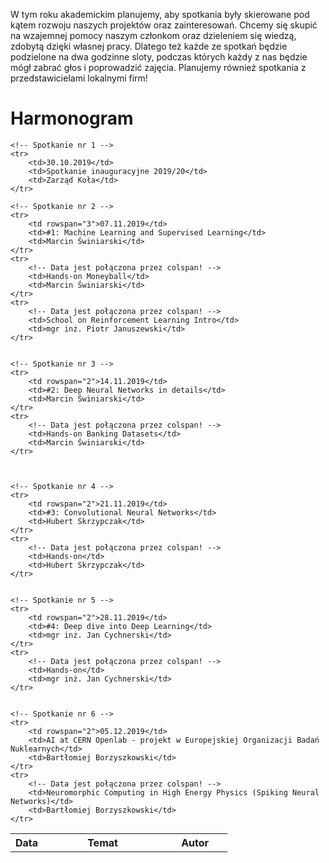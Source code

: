 W tym roku akademickim planujemy, aby spotkania były skierowane pod kątem rozwoju naszych projektów oraz zainteresowań.
 Chcemy się skupić na wzajemnej pomocy naszym członkom oraz dzieleniem się wiedzą, zdobytą dzięki własnej pracy.
 Dlatego też każde ze spotkań będzie podzielone na dwa godzinne sloty, podczas których każdy z nas będzie mógł
 zabrać głos i poprowadzić zajęcia. Planujemy również spotkania z przedstawicielami lokalnymi firm!

# Harmonogram

<table>
    <tr>
        <th style="width:15%;">Data</th>
        <th style="width:55%;">Temat</th>
        <th style="width:30%;">Autor</th>
    </tr>

    <!-- Spotkanie nr 1 -->
    <tr>
        <td>30.10.2019</td>
        <td>Spotkanie inauguracyjne 2019/20</td>
        <td>Zarząd Koła</td>
    </tr>

    <!-- Spotkanie nr 2 -->
    <tr>
        <td rowspan="3">07.11.2019</td>
        <td>#1: Machine Learning and Supervised Learning</td>
        <td>Marcin Świniarski</td>
    </tr>
    <tr>
        <!-- Data jest połączona przez colspan! -->
        <td>Hands-on Moneyball</td>
        <td>Marcin Świniarski</td>
    </tr>
	<tr>
        <!-- Data jest połączona przez colspan! -->
        <td>School on Reinforcement Learning Intro</td>
        <td>mgr inż. Piotr Januszewski</td>
    </tr>


    <!-- Spotkanie nr 3 -->
    <tr>
        <td rowspan="2">14.11.2019</td>
        <td>#2: Deep Neural Networks in details</td>
        <td>Marcin Świniarski</td>
    </tr>
	<tr>
        <!-- Data jest połączona przez colspan! -->
        <td>Hands-on Banking Datasets</td>
        <td>Marcin Świniarski</td>
    </tr>



    <!-- Spotkanie nr 4 -->
    <tr>
        <td rowspan="2">21.11.2019</td>
        <td>#3: Convolutional Neural Networks</td>
        <td>Hubert Skrzypczak</td>
    </tr>
    <tr>
        <!-- Data jest połączona przez colspan! -->
        <td>Hands-on</td>
        <td>Hubert Skrzypczak</td>
    </tr>


    <!-- Spotkanie nr 5 -->
    <tr>
        <td rowspan="2">28.11.2019</td>
        <td>#4: Deep dive into Deep Learning</td>
        <td>mgr inż. Jan Cychnerski</td>
    </tr>
    <tr>
        <!-- Data jest połączona przez colspan! -->
        <td>Hands-on</td>
        <td>mgr inż. Jan Cychnerski</td>
    </tr>


    <!-- Spotkanie nr 6 -->
    <tr>
        <td rowspan="2">05.12.2019</td>
        <td>AI at CERN Openlab - projekt w Europejskiej Organizacji Badań Nuklearnych</td>
        <td>Bartłomiej Borzyszkowski</td>
    </tr>
    <tr>
        <!-- Data jest połączona przez colspan! -->
        <td>Neuromorphic Computing in High Energy Physics (Spiking Neural Networks)</td>
        <td>Bartłomiej Borzyszkowski</td>
    </tr>

</table>

